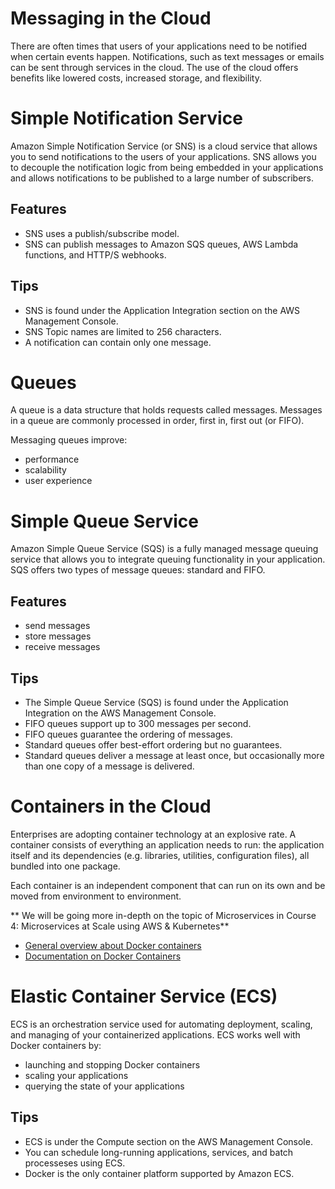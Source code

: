 # Messaging in the Cloud
There are often times that users of your applications need to be notified when certain events happen. Notifications, such as text messages or emails can be sent through services in the cloud. The use of the cloud offers benefits like lowered costs, increased storage, and flexibility.

# Simple Notification Service
Amazon Simple Notification Service (or SNS) is a cloud service that allows you to send notifications to the users of your applications. SNS allows you to decouple the notification logic from being embedded in your applications and allows notifications to be published to a large number of subscribers. 
## Features
  - SNS uses a publish/subscribe model.
  - SNS can publish messages to Amazon SQS queues, AWS Lambda functions, and HTTP/S webhooks.
## Tips
  - SNS is found under the Application Integration section on the AWS Management Console.
  - SNS Topic names are limited to 256 characters.
  - A notification can contain only one message.

# Queues
A queue is a data structure that holds requests called messages. Messages in a queue are commonly processed in order, first in, first out (or FIFO). 

Messaging queues improve:
  - performance
  - scalability
  - user experience
  
# Simple Queue Service
Amazon Simple Queue Service (SQS) is a fully managed message queuing service that allows you to integrate queuing functionality in your application. SQS offers two types of message queues: standard and FIFO.
## Features
  - send messages
  - store messages
  - receive messages
## Tips
  - The Simple Queue Service (SQS) is found under the Application Integration on the AWS Management Console.
  - FIFO queues support up to 300 messages per second.
  - FIFO queues guarantee the ordering of messages.
  - Standard queues offer best-effort ordering but no guarantees.
  - Standard queues deliver a message at least once, but occasionally more than one copy of a message is delivered.
  
# Containers in the Cloud
Enterprises are adopting container technology at an explosive rate. A container consists of everything an application needs to run: the application itself and its dependencies (e.g. libraries, utilities, configuration files), all bundled into one package. 

Each container is an independent component that can run on its own and be moved from environment to environment.

** We will be going more in-depth on the topic of Microservices in Course 4: Microservices at Scale using AWS & Kubernetes**
  - [General overview about Docker containers](https://docs.docker.com/engine/docker-overview/)
  - [Documentation on Docker Containers](https://www.docker.com/resources/what-container)
# Elastic Container Service (ECS)
ECS is an orchestration service used for automating deployment, scaling, and managing of your containerized applications. ECS works well with Docker containers by:
  - launching and stopping Docker containers
  - scaling your applications
  - querying the state of your applications
## Tips
  - ECS is under the Compute section on the AWS Management Console.
  - You can schedule long-running applications, services, and batch processeses using ECS.
  - Docker is the only container platform supported by Amazon ECS.



